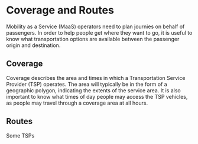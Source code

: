 # Coverage and Routes

Mobility as a Service \(MaaS\) operators need to plan journies on behalf of passengers. In order to help people get where they want to go, it is useful to know what transportation options are available between the passenger origin and destination.

## Coverage

Coverage describes the area and times in which a Transportation Service Provider \(TSP\) operates. The area will typically be in the form of a geographic polygon, indicating the extents of the service area. It is also important to know what times of day people may access the TSP vehicles, as people may travel through a coverage area at all hours.

## Routes

Some TSPs

